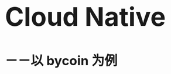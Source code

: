 <!-- ex_nonav -->
<br>
<br>
<br>
<br>
<br>
<!-- <h1 align="center">README</h1> -->
<h1 style="font-size:500%;">Cloud Native</h1>
<h1 style="font-size:250%;">－－以 bycoin 为例</h1>
<br>
<br>
<br>
<br>
<br>
<br>
